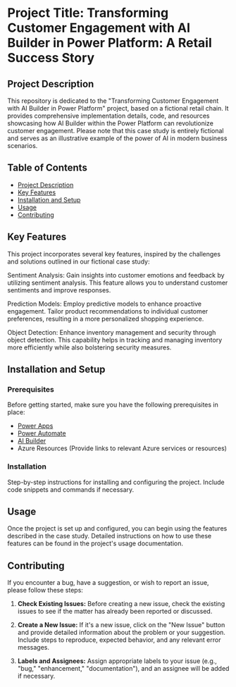 # Project Title: Transforming Customer Engagement with AI Builder in Power Platform: A Retail Success Story

## Project Description

This repository is dedicated to the "Transforming Customer Engagement with AI Builder in Power Platform" project, based on a fictional retail chain. It provides comprehensive implementation details, code, and resources showcasing how AI Builder within the Power Platform can revolutionize customer engagement. Please note that this case study is entirely fictional and serves as an illustrative example of the power of AI in modern business scenarios.

## Table of Contents

- [Project Description](#project-description)
- [Key Features](#key-features)
- [Installation and Setup](#installation-and-setup)
- [Usage](#usage)
- [Contributing](#contributing)

## Key Features

This project incorporates several key features, inspired by the challenges and solutions outlined in our fictional case study:

Sentiment Analysis: Gain insights into customer emotions and feedback by utilizing sentiment analysis. This feature allows you to understand customer sentiments and improve responses.

Prediction Models: Employ predictive models to enhance proactive engagement. Tailor product recommendations to individual customer preferences, resulting in a more personalized shopping experience.

Object Detection: Enhance inventory management and security through object detection. This capability helps in tracking and managing inventory more efficiently while also bolstering security measures.

## Installation and Setup

### Prerequisites

Before getting started, make sure you have the following prerequisites in place:

- [Power Apps](https://powerapps.microsoft.com/)
- [Power Automate](https://powerautomate.microsoft.com/)
- [AI Builder](https://powerapps.microsoft.com/en-us/ai-builder/)
- Azure Resources (Provide links to relevant Azure services or resources)

### Installation

Step-by-step instructions for installing and configuring the project. Include code snippets and commands if necessary.

## Usage

Once the project is set up and configured, you can begin using the features described in the case study. Detailed instructions on how to use these features can be found in the project's usage documentation.

## Contributing

If you encounter a bug, have a suggestion, or wish to report an issue, please follow these steps:

1. **Check Existing Issues:** Before creating a new issue, check the existing issues to see if the matter has already been reported or discussed.

2. **Create a New Issue:** If it's a new issue, click on the "New Issue" button and provide detailed information about the problem or your suggestion. Include steps to reproduce, expected behavior, and any relevant error messages.

3. **Labels and Assignees:** Assign appropriate labels to your issue (e.g., "bug," "enhancement," "documentation"), and an assignee will be added if necessary.
